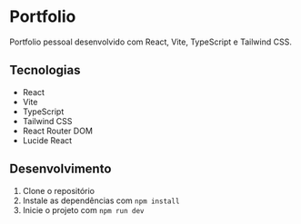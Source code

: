 # Portfolio

Portfolio pessoal desenvolvido com React, Vite, TypeScript e Tailwind CSS.

## Tecnologias

- React
- Vite
- TypeScript
- Tailwind CSS
- React Router DOM
- Lucide React

## Desenvolvimento

1. Clone o repositório
2. Instale as dependências com `npm install`
3. Inicie o projeto com `npm run dev`
